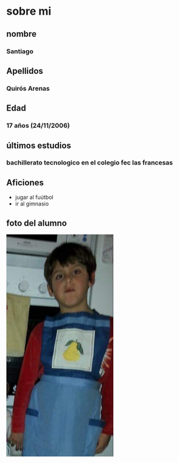  # sobre mi 

## nombre
### Santiago 


## Apellidos
### Quirós Arenas


## Edad
### 17 años (24/11/2006)

## últimos estudios
### bachillerato tecnologico en el colegio fec las francesas


## Aficiones
- jugar al fuútbol
- ir al gimnasio


## foto del alumno

![alt](foto.jpg)





